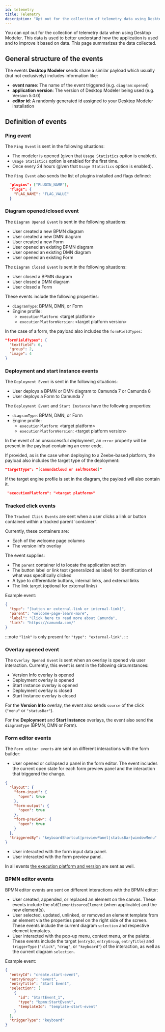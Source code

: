 ```yaml
---
id: telemetry
title: Telemetry
description: "Opt out for the collection of telemetry data using Desktop Modeler. This data is used to better understand how the application is used and to improve it."
---
```


You can opt out for the collection of telemetry data when using Desktop Modeler. This data is used to better understand how the application is used and to improve it based on data. This page summarizes the data collected.

## General structure of the events

The events **Desktop Modeler** sends share a similar payload which usually (but not exclusively) includes information like:

- **event name**: The name of the event triggered (e.g. `diagram:opened`)
- **application version**: The version of Desktop Modeler being used (e.g. Version 5.0.0)
- **editor id**: A randomly generated id assigned to your Desktop Modeler installation

## Definition of events

### Ping event

The `Ping Event` is sent in the following situations:

- The modeler is opened (given that `Usage Statistics` option is enabled).
- `Usage Statistics` option is enabled for the first time.
- Once every 24 hours (given that `Usage Statistics` option is enabled).

The `Ping Event` also sends the list of plugins installed and flags defined:

```json
  "plugins": ["PLUGIN_NAME"],
  "flags": {
    "FLAG_NAME": "FLAG_VALUE"
  }
```

### Diagram opened/closed event

The `Diagram Opened Event` is sent in the following situations:

- User created a new BPMN diagram
- User created a new DMN diagram
- User created a new Form
- User opened an existing BPMN diagram
- User opened an existing DMN diagram
- User opened an existing Form

The `Diagram Closed Event` is sent in the following situations:

- User closed a BPMN diagram
- User closed a DMN diagram
- User closed a Form

These events include the following properties:

- `diagramType`: BPMN, DMN, or Form
- Engine profile:
  - `executionPlatform`: &lt;target platform\>
  - `executionPlatformVersion`: &lt;target platform version\>

In the case of a form, the payload also includes the `formFieldTypes`:

```json
"formFieldTypes": {
  "textfield": 6,
  "group": 2,
  "image": 4
}
```

### Deployment and start instance events

The `Deployment Event` is sent in the following situations:

- User deploys a BPMN or DMN diagram to Camunda 7 or Camunda 8
- User deploys a Form to Camunda 7

The `Deployment Event` and `Start Instance` have the following properties:

- `diagramType`: BPMN, DMN, or Form
- Engine profile:
  - `executionPlatform`: &lt;target platform\>
  - `executionPlatformVersion`: &lt;target platform version\>

In the event of an unsuccessful deployment, an `error` property will be present in the payload containing an error code.

If provided, as is the case when deploying to a Zeebe-based platform, the payload also includes the target type of the deployment:

```json
"targetType": "[camundaCloud or selfHosted]"
```

If the target engine profile is set in the diagram, the payload will also contain it.

```json
 "executionPlatform": "<target platform>"
```

### Tracked click events

The `Tracked Click Events` are sent when a user clicks a link or button contained within a tracked parent 'container'.

Currently, these containers are:

- Each of the welcome page columns
- The version info overlay

The event supplies:

- The `parent` container id to locate the application section
- The button label or link text (generalized as label) for identification of what was specifically clicked
- A type to differentiate buttons, internal links, and external links
- The link target (optional for external links)

Example event:

```json
{
  "type": "[button or external-link or internal-link]",
  "parent": "welcome-page-learn-more",
  "label": "Click here to read more about Camunda",
  "link": "https://camunda.com/"
}
```

:::note
`"link"` is only present for `"type": "external-link"`.
:::

### Overlay opened event

The `Overlay Opened Event` is sent when an overlay is opened via user interaction. Currently, this event is sent in the following circumstances:

- Version Info overlay is opened
- Deployment overlay is opened
- Start instance overlay is opened
- Deployment overlay is closed
- Start Instance overlay is closed

For the **Version Info** overlay, the event also sends `source` of the click (`"menu"` or `"statusBar"`).

For the **Deployment** and **Start Instance** overlays, the event also send the `diagramType` (BPMN, DMN or Form).

### Form editor events

The `Form editor events` are sent on different interactions with the form builder:

- User opened or collapsed a panel in the form editor. The event includes the current open state for each form preview panel and the interaction that triggered the change.

```json
{
  "layout": {
    "form-input": {
      "open": true
    },
    "form-output": {
      "open": true
    },
    "form-preview": {
      "open": true
    }
  },
  "triggeredBy": "keyboardShortcut|previewPanel|statusBar|windowMenu"
}
```

- User interacted with the form input data panel.
- User interacted with the form preview panel.

In all events [the execution platform and version](#diagram-openedclosed-event) are sent as well.

### BPMN editor events

BPMN editor events are sent on different interactions with the BPMN editor:

- User created, appended, or replaced an element on the canvas. These events include the `oldElement`/`sourceElement` (when applicable) and the new element(s).
- User selected, updated, unlinked, or removed an element template from an element via the properties panel on the right side of the screen. These events include the current diagram `selection` and respective element templates.
- User interacted with the pop-up menu, context menu, or the palette. These events include the target (`entryId`, `entryGroup`, `entryTitle`) and `triggerType` (`"click"`, `"drag"`, or `"keyboard"`) of the interaction, as well as the current diagram `selection`.

Example event:

```json
{
  "entryId": "create.start-event",
  "entryGroup": "event",
  "entryTitle": "Start Event",
  "selection": [
    {
      "id": "StartEvent_1",
      "type": "bpmn:StartEvent",
      "templateId": "template-start-event"
    }
  ],
  "triggerType": "keyboard"
}
```
